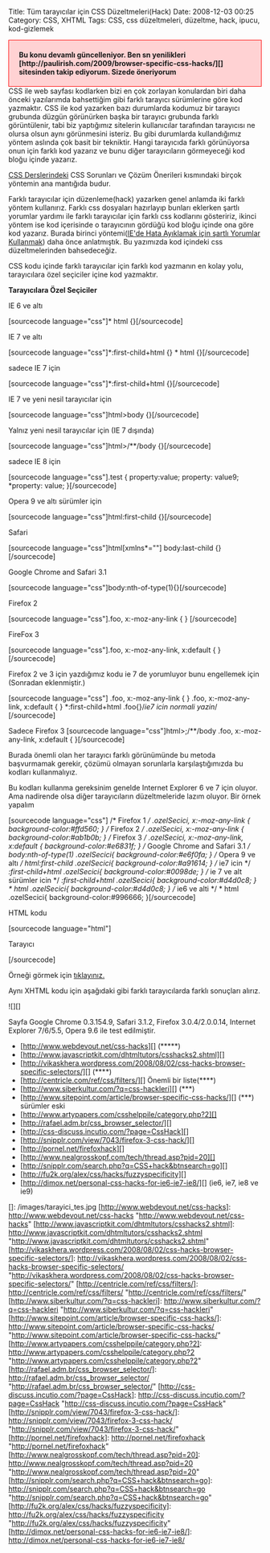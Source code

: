 Title: Tüm tarayıcılar için CSS Düzeltmeleri(Hack)
Date: 2008-12-03 00:25
Category: CSS, XHTML
Tags: CSS, css düzeltmeleri, düzeltme, hack, ipucu, kod-gizlemek

<div style="border:1px solid #f00; font-weight:bold; padding:20px; background-color:#ffd2d3 ">
Bu konu devamlı güncelleniyor. Ben sn yenilikleri
[http://paulirish.com/2009/browser-specific-css-hacks/][] sitesinden
takip ediyorum. Sizede öneriyorum

</div>
CSS ile web sayfası kodlarken bizi en çok zorlayan konulardan biri daha
önceki yazılarımda bahsettiğim gibi farklı tarayıcı sürümlerine göre kod
yazmaktır. CSS ile kod yazarken bazı durumlarda kodumuz bir tarayıcı
grubunda düzgün görünürken başka bir tarayıcı grubunda farklı
görüntülenir, tabi biz yaptığımız sitelerin kullanıcılar tarafından
tarayıcısı ne olursa olsun aynı görünmesini isteriz. Bu gibi durumlarda
kullandığımız yöntem aslında çok basit bir tekniktir. Hangi tarayıcıda
farklı görünüyorsa onun için farklı kod yazarız ve bunu diğer
tarayıcıların görmeyeceği kod bloğu içinde yazarız.

[CSS Derslerindeki][] CSS Sorunları ve Çözüm Önerileri kısmındaki birçok
yöntemin ana mantığıda budur.

Farklı tarayıcılar için düzenleme(hack) yazarken genel anlamda iki
farklı yöntem kullanırız. Farklı css dosyaları hazırlayıp bunları
eklerken şartlı yorumlar yardımı ile farklı tarayıcılar için farklı css
kodlarını gösteririz, ikinci yöntem ise kod içerisinde o tarayıcının
gördüğü kod bloğu içinde ona göre kod yazarız. Burada birinci
yöntemi([IE'de Hata Ayıklamak için şartlı Yorumlar Kullanmak][]) daha
önce anlatmıştık. Bu yazımızda kod içindeki css düzeltmelerinden
bahsedeceğiz.

CSS kodu içinde farklı tarayıcılar için farklı kod yazmanın en kolay
yolu, tarayıcılara özel seçiciler içine kod yazmaktır.

<!--more-->

**Tarayıcılara Özel Seçiciler**

IE 6 ve altı

[sourcecode language="css"]* html {}[/sourcecode]

IE 7 ve altı

[sourcecode language="css"]*:first-child+html {} * html
{}[/sourcecode]

sadece IE 7 için

[sourcecode language="css"]*:first-child+html {}[/sourcecode]

IE 7 ve yeni nesil tarayıcılar için

[sourcecode language="css"]html>body {}[/sourcecode]

Yalnız yeni nesil tarayıcılar için (IE 7 dışında)

[sourcecode language="css"]html>/**/body {}[/sourcecode]

sadece IE 8 için

[sourcecode language="css"].test { property:value; property: value9;
*property: value; }[/sourcecode]

Opera 9 ve altı sürümler için

[sourcecode language="css"]html:first-child {}[/sourcecode]

Safari

[sourcecode language="css"]html[xmlns*=""] body:last-child
{}[/sourcecode]

Google Chrome and Safari 3.1

[sourcecode language="css"]body:nth-of-type(1){}[/sourcecode]

Firefox 2

[sourcecode language="css"].foo, x:-moz-any-link { } [/sourcecode]

FireFox 3

[sourcecode language="css"].foo, x:-moz-any-link, x:default {
}[/sourcecode]

Firefox 2 ve 3 için yazdığımız kodu ie 7 de yorumluyor bunu engellemek
için (Sonradan eklenmiştir.)

[sourcecode language="css"] .foo, x:-moz-any-link { } .foo,
x:-moz-any-link, x:default { } *:first-child+html .foo{}/*ie7 icin
normali yazin*/ [/sourcecode]

Sadece Firefox 3 [sourcecode language="css"]html>;/**/body .foo,
x:-moz-any-link, x:default { }[/sourcecode]

Burada önemli olan her tarayıcı farklı görünümünde bu metoda başvurmamak
gerekir, çözümü olmayan sorunlarla karşılaştığımızda bu kodları
kullanmalıyız.

Bu kodları kullanma gereksinim genelde Internet Explorer 6 ve 7 için
oluyor. Ama nadirende olsa diğer tarayıcıların düzeltmeleride lazım
oluyor. Bir örnek yapalım

[sourcecode language="css"] /* Firefox 1 */ .ozelSecici,
x:-moz-any-link { background-color:#ffd560; } /* Firefox 2 */
.ozelSecici, x:-moz-any-link { background-color:#ab1b0b; } /* Firefox
3 */ .ozelSecici, x:-moz-any-link, x:default {
background-color:#e6831f; } /* Google Chrome and Safari 3.1 */
body:nth-of-type(1) .ozelSecici{ background-color:#e6f0fa; } /* Opera
9 ve altı */ html:first-child .ozelSecici{ background-color:#a91614; }
/* ie7 icin */ *:first-child+html .ozelSecici{
background-color:#0098de; } /* ie 7 ve alt sürümler icin */
*:first-child+html .ozelSecici{ background-color:#d4d0c8; } * html
.ozelSecici{ background-color:#d4d0c8; } /* ie6 ve alti */ * html
.ozelSecici{ background-color:#996666; }[/sourcecode]

HTML kodu

[sourcecode language="html"]<p
class="ozelSecici">Tarayıcı</p>[/sourcecode]

Örneği görmek için [tıklayınız.][]

Aynı XHTML kodu için aşağıdaki gibi farklı tarayıcılarda farklı
sonuçları alırız.

![][]

Sayfa Google Chrome 0.3.154.9, Safari 3.1.2, Firefox 3.0.4/2.0.0.14,
Internet Explorer 7/6/5.5, Opera 9.6 ile test edilmiştir.

-   [http://www.webdevout.net/css-hacks][] (*****)
-   [http://www.javascriptkit.com/dhtmltutors/csshacks2.shtml][]
-   [http://vikaskhera.wordpress.com/2008/08/02/css-hacks-browser-specific-selectors/][]
    (****)
-   [http://centricle.com/ref/css/filters/][] Önemli bir liste(****)
-   [http://www.siberkultur.com/?q=css-hackleri][] (***)
-   [http://www.sitepoint.com/article/browser-specific-css-hacks/][]
    (***) sürümler eski
-   [http://www.artypapers.com/csshelppile/category.php?2][]
-   [http://rafael.adm.br/css_browser_selector/][]
-   [http://css-discuss.incutio.com/?page=CssHack][]
-   [http://snipplr.com/view/7043/firefox-3-css-hack/][]
-   [http://pornel.net/firefoxhack][]
-   [http://www.nealgrosskopf.com/tech/thread.asp?pid=20][]
-   [http://snipplr.com/search.php?q=CSS+hack&btnsearch=go][]
-   [http://fu2k.org/alex/css/hacks/fuzzyspecificity][]
-   [http://dimox.net/personal-css-hacks-for-ie6-ie7-ie8/][] (ie6, ie7,
    ie8 ve ie9)

</p>

  [http://paulirish.com/2009/browser-specific-css-hacks/]: http://paulirish.com/2009/browser-specific-css-hacks/
  [CSS Derslerindeki]: http://www.fatihhayrioglu.com/css-dersleri/
    "CSS Derslerindeki"
  [IE'de Hata Ayıklamak için şartlı Yorumlar Kullanmak]: http://www.fatihhayrioglu.com/iede-hata-ayiklamak-icin-sartli-yorumlar-kullanmak/
    "IE’de Hata Ayıklamak için şartlı Yorumlar Kullanmak"
  [tıklayınız.]: http://www.fatihhayrioglu.com/dokumanlar/css_duzeltme.html
    "tıklayınız."
  []: /images/tarayici_tes.jpg
  [http://www.webdevout.net/css-hacks]: http://www.webdevout.net/css-hacks
    "http://www.webdevout.net/css-hacks"
  [http://www.javascriptkit.com/dhtmltutors/csshacks2.shtml]: http://www.javascriptkit.com/dhtmltutors/csshacks2.shtml
    "http://www.javascriptkit.com/dhtmltutors/csshacks2.shtml"
  [http://vikaskhera.wordpress.com/2008/08/02/css-hacks-browser-specific-selectors/]:
    http://vikaskhera.wordpress.com/2008/08/02/css-hacks-browser-specific-selectors/
    "http://vikaskhera.wordpress.com/2008/08/02/css-hacks-browser-specific-selectors/"
  [http://centricle.com/ref/css/filters/]: http://centricle.com/ref/css/filters/
    "http://centricle.com/ref/css/filters/"
  [http://www.siberkultur.com/?q=css-hackleri]: http://www.siberkultur.com/?q=css-hackleri
    "http://www.siberkultur.com/?q=css-hackleri"
  [http://www.sitepoint.com/article/browser-specific-css-hacks/]: http://www.sitepoint.com/article/browser-specific-css-hacks/
    "http://www.sitepoint.com/article/browser-specific-css-hacks/"
  [http://www.artypapers.com/csshelppile/category.php?2]: http://www.artypapers.com/csshelppile/category.php?2
    "http://www.artypapers.com/csshelppile/category.php?2"
  [http://rafael.adm.br/css_browser_selector/]: http://rafael.adm.br/css_browser_selector/
    "http://rafael.adm.br/css_browser_selector/"
  [http://css-discuss.incutio.com/?page=CssHack]: http://css-discuss.incutio.com/?page=CssHack
    "http://css-discuss.incutio.com/?page=CssHack"
  [http://snipplr.com/view/7043/firefox-3-css-hack/]: http://snipplr.com/view/7043/firefox-3-css-hack/
    "http://snipplr.com/view/7043/firefox-3-css-hack/"
  [http://pornel.net/firefoxhack]: http://pornel.net/firefoxhack
    "http://pornel.net/firefoxhack"
  [http://www.nealgrosskopf.com/tech/thread.asp?pid=20]: http://www.nealgrosskopf.com/tech/thread.asp?pid=20
    "http://www.nealgrosskopf.com/tech/thread.asp?pid=20"
  [http://snipplr.com/search.php?q=CSS+hack&btnsearch=go]: http://snipplr.com/search.php?q=CSS+hack&btnsearch=go
    "http://snipplr.com/search.php?q=CSS+hack&btnsearch=go"
  [http://fu2k.org/alex/css/hacks/fuzzyspecificity]: http://fu2k.org/alex/css/hacks/fuzzyspecificity
    "http://fu2k.org/alex/css/hacks/fuzzyspecificity"
  [http://dimox.net/personal-css-hacks-for-ie6-ie7-ie8/]: http://dimox.net/personal-css-hacks-for-ie6-ie7-ie8/
